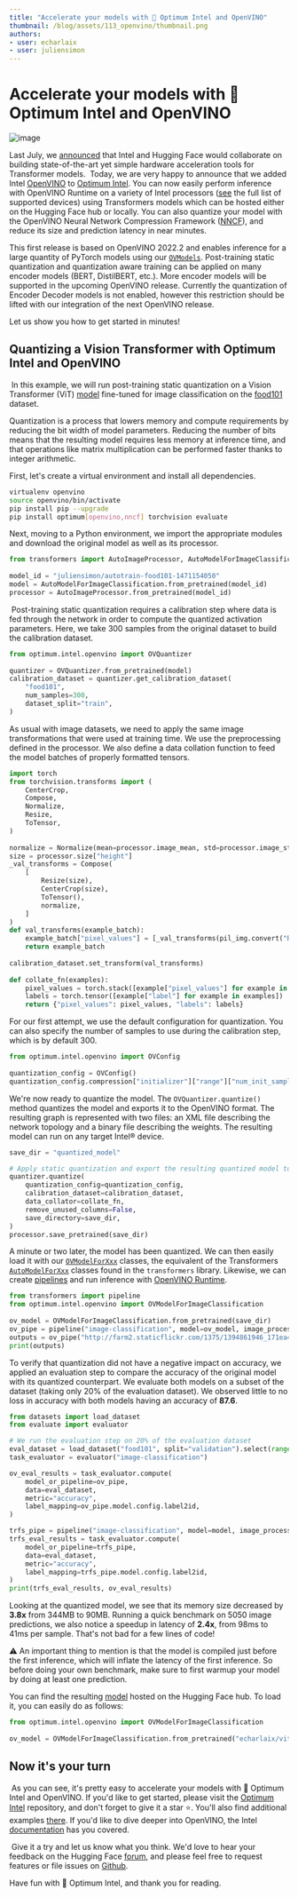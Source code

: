 ```yaml
---
title: "Accelerate your models with 🤗 Optimum Intel and OpenVINO"
thumbnail: /blog/assets/113_openvino/thumbnail.png
authors:
- user: echarlaix
- user: juliensimon
---
```


# Accelerate your models with 🤗 Optimum Intel and OpenVINO


![image](assets/113_openvino/thumbnail.png)

Last July, we [announced](https://huggingface.co/blog/intel) that Intel and Hugging Face would collaborate on building state-of-the-art yet simple hardware acceleration tools for Transformer models. 
​
Today, we are very happy to announce that we added Intel [OpenVINO](https://docs.openvino.ai/latest/index.html) to [Optimum Intel](https://github.com/huggingface/optimum-intel). You can now easily perform inference with OpenVINO Runtime on a variety of Intel processors  ([see](https://docs.openvino.ai/latest/openvino_docs_OV_UG_supported_plugins_Supported_Devices.html) the full list of supported devices) using Transformers models which can be hosted either on the Hugging Face hub or locally. You can also quantize your model with the OpenVINO Neural Network Compression Framework ([NNCF](https://github.com/openvinotoolkit/nncf)), and reduce its size and prediction latency in near minutes. ​

This first release is based on OpenVINO 2022.2 and enables inference for a large quantity of PyTorch models using our [`OVModels`](https://huggingface.co/docs/optimum/intel/inference). Post-training static quantization and quantization aware training can be applied on many encoder models (BERT, DistilBERT, etc.). More encoder models will be supported in the upcoming OpenVINO release. Currently the quantization of Encoder Decoder models is not enabled, however this restriction should be lifted with our integration of the next OpenVINO release.

​Let us show you how to get started in minutes!​

## Quantizing a Vision Transformer with Optimum Intel and OpenVINO
​
In this example, we will run post-training static quantization on a Vision Transformer (ViT) [model](https://huggingface.co/juliensimon/autotrain-food101-1471154050) fine-tuned for image classification on the [food101](https://huggingface.co/datasets/food101) dataset. 
​

Quantization is a process that lowers memory and compute requirements by reducing the bit width of model parameters. Reducing the number of bits means that the resulting model requires less memory at inference time, and that operations like matrix multiplication can be performed faster thanks to integer arithmetic.

First, let's create a virtual environment and install all dependencies.​

```bash
virtualenv openvino
source openvino/bin/activate
pip install pip --upgrade
pip install optimum[openvino,nncf] torchvision evaluate
```

Next, moving to a Python environment, we import the appropriate modules and download the original model as well as its processor.
​
```python
from transformers import AutoImageProcessor, AutoModelForImageClassification
​
model_id = "juliensimon/autotrain-food101-1471154050"
model = AutoModelForImageClassification.from_pretrained(model_id)
processor = AutoImageProcessor.from_pretrained(model_id)
```
​
Post-training static quantization requires a calibration step where data is fed through the network in order to compute the quantized activation parameters. Here, we take 300 samples from the original dataset to build the calibration dataset.
​
```python
from optimum.intel.openvino import OVQuantizer
​
quantizer = OVQuantizer.from_pretrained(model)
calibration_dataset = quantizer.get_calibration_dataset(
    "food101",
    num_samples=300,
    dataset_split="train",
)
```

As usual with image datasets, we need to apply the same image transformations that were used at training time. We use the preprocessing defined in the processor. We also define a data collation function to feed the model batches of properly formatted tensors.
​

```python
import torch
from torchvision.transforms import (
    CenterCrop,
    Compose,
    Normalize,
    Resize,
    ToTensor,
)
​
normalize = Normalize(mean=processor.image_mean, std=processor.image_std)
size = processor.size["height"]
_val_transforms = Compose(
    [
        Resize(size),
        CenterCrop(size),
        ToTensor(),
        normalize,
    ]
)
def val_transforms(example_batch):
    example_batch["pixel_values"] = [_val_transforms(pil_img.convert("RGB")) for pil_img in example_batch["image"]]
    return example_batch
​
calibration_dataset.set_transform(val_transforms)
​
def collate_fn(examples):
    pixel_values = torch.stack([example["pixel_values"] for example in examples])
    labels = torch.tensor([example["label"] for example in examples])
    return {"pixel_values": pixel_values, "labels": labels}
```


For our first attempt, we use the default configuration for quantization. You can also specify the number of samples to use during the calibration step, which is by default 300.

```python
from optimum.intel.openvino import OVConfig
​
quantization_config = OVConfig()
quantization_config.compression["initializer"]["range"]["num_init_samples"] = 300
```

We're now ready to quantize the model. The `OVQuantizer.quantize()` method quantizes the model and exports it to the OpenVINO format. The resulting graph is represented with two files: an XML file describing the network topology and a binary file describing the weights. The resulting model can run on any target Intel® device.

```python
save_dir = "quantized_model"

# Apply static quantization and export the resulting quantized model to OpenVINO IR format
quantizer.quantize(
    quantization_config=quantization_config,
    calibration_dataset=calibration_dataset,
    data_collator=collate_fn,
    remove_unused_columns=False,
    save_directory=save_dir,
)
processor.save_pretrained(save_dir)
```

A minute or two later, the model has been quantized. We can then easily load it with our [`OVModelForXxx`](https://huggingface.co/docs/optimum/intel/inference) classes, the equivalent of the Transformers [`AutoModelForXxx`](https://huggingface.co/docs/transformers/main/en/autoclass_tutorial#automodel) classes found in the `transformers` library. Likewise, we can create [pipelines](https://huggingface.co/docs/transformers/main/en/main_classes/pipelines) and run inference with [OpenVINO Runtime](https://docs.openvino.ai/latest/openvino_docs_OV_UG_OV_Runtime_User_Guide.html).
​
```python
from transformers import pipeline
from optimum.intel.openvino import OVModelForImageClassification
​
ov_model = OVModelForImageClassification.from_pretrained(save_dir)
ov_pipe = pipeline("image-classification", model=ov_model, image_processor=processor)
outputs = ov_pipe("http://farm2.staticflickr.com/1375/1394861946_171ea43524_z.jpg")
print(outputs)
```

​To verify that quantization did not have a negative impact on accuracy, we applied an evaluation step to compare the accuracy of the original model with its quantized counterpart. We evaluate both models on a subset of the dataset (taking only 20% of the evaluation dataset). We observed little to no loss in accuracy with both models having an accuracy of **87.6**.

```python
from datasets import load_dataset
from evaluate import evaluator

# We run the evaluation step on 20% of the evaluation dataset
eval_dataset = load_dataset("food101", split="validation").select(range(5050))
task_evaluator = evaluator("image-classification")

ov_eval_results = task_evaluator.compute(
    model_or_pipeline=ov_pipe,
    data=eval_dataset,
    metric="accuracy",
    label_mapping=ov_pipe.model.config.label2id,
)

trfs_pipe = pipeline("image-classification", model=model, image_processor=processor)
trfs_eval_results = task_evaluator.compute(
    model_or_pipeline=trfs_pipe,
    data=eval_dataset,
    metric="accuracy",
    label_mapping=trfs_pipe.model.config.label2id,
)
print(trfs_eval_results, ov_eval_results)
```

Looking at the quantized model, we see that its memory size decreased by **3.8x** from 344MB to 90MB. Running a quick benchmark on 5050 image predictions, we also notice a speedup in latency of **2.4x**, from 98ms to 41ms per sample. That's not bad for a few lines of code!

⚠️ An important thing to mention is that the model is compiled just before the first inference, which will inflate the latency of the first inference. So before doing your own benchmark, make sure to first warmup your model by doing at least one prediction.

You can find the resulting [model](https://huggingface.co/echarlaix/vit-food101-int8) hosted on the Hugging Face hub. To load it, you can easily do as follows:
```python
from optimum.intel.openvino import OVModelForImageClassification
​
ov_model = OVModelForImageClassification.from_pretrained("echarlaix/vit-food101-int8")
```

## Now it's your turn
​
As you can see, it's pretty easy to accelerate your models with 🤗 Optimum Intel and OpenVINO. If you'd like to get started, please visit the [Optimum Intel](https://github.com/huggingface/optimum-intel) repository, and don't forget to give it a star ⭐. You'll also find additional examples [there](https://huggingface.co/docs/optimum/intel/optimization_ov). If you'd like to dive deeper into OpenVINO, the Intel [documentation](https://docs.openvino.ai/latest/index.html) has you covered. 

​
Give it a try and let us know what you think. We'd love to hear your feedback on the Hugging Face [forum](https://discuss.huggingface.co/c/optimum), and please feel free to request features or file issues on [Github](https://github.com/huggingface/optimum-intel).
​

Have fun with 🤗 Optimum Intel, and thank you for reading.

​

